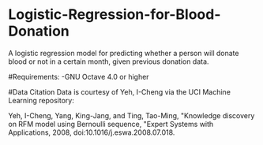# Logistic-Regression-for-Blood-Donation
A logistic regression model for predicting whether a person will donate blood or not in a certain month, given previous donation data.

#Requirements:
-GNU Octave 4.0 or higher

#Data Citation
Data is courtesy of Yeh, I-Cheng via the UCI Machine Learning repository:

Yeh, I-Cheng, Yang, King-Jang, and Ting, Tao-Ming, "Knowledge discovery on RFM model using Bernoulli sequence, "Expert Systems with Applications, 2008, doi:10.1016/j.eswa.2008.07.018. 
